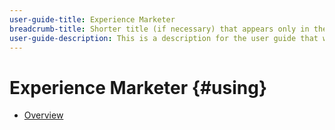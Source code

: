 ```yaml
---
user-guide-title: Experience Marketer
breadcrumb-title: Shorter title (if necessary) that appears only in the breadcrumb.
user-guide-description: This is a description for the user guide that will be displayed on the landing page.
---
```


# Experience Marketer {#using}

+ [Overview](overview.md)

